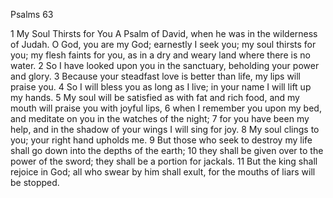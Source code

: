 Psalms 63

1	My Soul Thirsts for You A Psalm of David, when he was in the wilderness of Judah. O God, you are my God; earnestly I seek you; my soul thirsts for you; my flesh faints for you, as in a dry and weary land where there is no water.
2	So I have looked upon you in the sanctuary, beholding your power and glory.
3	Because your steadfast love is better than life, my lips will praise you.
4	So I will bless you as long as I live; in your name I will lift up my hands.
5	My soul will be satisfied as with fat and rich food, and my mouth will praise you with joyful lips,
6	when I remember you upon my bed, and meditate on you in the watches of the night;
7	for you have been my help, and in the shadow of your wings I will sing for joy.
8	My soul clings to you; your right hand upholds me.
9	But those who seek to destroy my life shall go down into the depths of the earth;
10	they shall be given over to the power of the sword; they shall be a portion for jackals.
11	But the king shall rejoice in God; all who swear by him shall exult, for the mouths of liars will be stopped.

